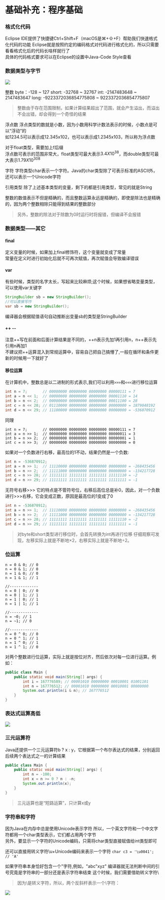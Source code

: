 # 基础补充：程序基础

### 格式化代码
Eclipse IDE提供了快捷键Ctrl+Shift+F（macOS是⌘+⇧+F）帮助我们快速格式化代码的功能 
Eclipse就是按照约定的编码格式对代码进行格式化的，所以只需要看看格式化后的代码长啥样就行了   
具体的代码格式要求可以在Eclipse的设置中Java-Code Style查看

### 数据类型与字节
![](https://i.loli.net/2021/10/22/fMje73xgJ2U4okq.png)  

整数
byte：-128 ~ 127
short: -32768 ~ 32767
int: -2147483648 ~ 2147483647
long: -9223372036854775808 ~ 9223372036854775807
> 整数由于存在范围限制，如果计算结果超出了范围，就会产生溢出，而溢出不会出错，却会得到一个奇怪的结果    

浮点数
浮点类型的数就是小数，因为小数用科学计数法表示的时候，小数点是可以“浮动”的  
如1234.5可以表示成12.345x102，也可以表示成1.2345x103，所以称为浮点数    

对于float类型，需要加上f后缀    
浮点数可表示的范围非常大，float类型可最大表示$3.4X10^38$，而double类型可最大表示$1.79X10^308$

字符
字符类型char表示一个字符。Java的char类型除了可表示标准的ASCII外，还可以表示一个Unicode字符  

引用类型
除了上述基本类型的变量，剩下的都是引用类型，常见的就是String    

整数的数值表示不但是精确的，而且整数运算永远是精确的，即使是除法也是精确的，因为两个整数相除只能得到结果的整数部分
> 另外，整数的除法对于除数为0时运行时将报错，但编译不会报错 

### 数据类型——其它  

#### final 
定义变量的时候，如果加上final修饰符，这个变量就变成了常量   
常量在定义时进行初始化后就不可再次赋值，再次赋值会导致编译错误  

#### var
有些时候，类型的名字太长，写起来比较麻烦;这个时候，如果想省略变量类型，可以使用var关键字    
```Java
StringBuilder sb = new StringBuilder();
//可以直接写作
var sb = new StringBuilder();
```
编译器会根据赋值语句自动推断出变量sb的类型是StringBuilder   

#### ++ --  
注意++写在前面和后面计算结果是不同的，++n表示先加1再引用n，n++表示先引用n再加1  
不建议把++运算混入到常规运算中，容易自己把自己搞懵了,一般在循环和条件更新的时候用一下就好了 

#### 移位运算
在计算机中，整数总是以二进制的形式表示,我们可以利用```>>>```和```<<<```进行移位运算 

```Java
int n = 7;       // 00000000 00000000 00000000 00000111 = 7
int a = n << 1;  // 00000000 00000000 00000000 00001110 = 14
int b = n << 2;  // 00000000 00000000 00000000 00011100 = 28
int c = n << 28; // 01110000 00000000 00000000 00000000 = 1879048192
int d = n << 29; // 11100000 00000000 00000000 00000000 = -536870912

```

同理
```
int n = 7;       // 00000000 00000000 00000000 00000111 = 7
int a = n >> 1;  // 00000000 00000000 00000000 00000011 = 3
int b = n >> 2;  // 00000000 00000000 00000000 00000001 = 1
int c = n >> 3;  // 00000000 00000000 00000000 00000000 = 0
``` 

如果对一个负数进行右移，最高位的1不动，结果仍然是一个负数:
```Java
int n = -536870912;
int a = n >> 1;  // 11110000 00000000 00000000 00000000 = -268435456
int b = n >> 2;  // 11111000 00000000 00000000 00000000 = -134217728
int c = n >> 28; // 11111111 11111111 11111111 11111110 = -2
int d = n >> 29; // 11111111 11111111 11111111 11111111 = -1
``` 

无符号右移>>> 
它的特点是不管符号位，右移后高位总是补0，因此，对一个负数进行>>>右移，它会变成正数，原因是最高位的1变成了0  
```Java
int n = -536870912;
int a = n >> 1;  // 11110000 00000000 00000000 00000000 = -268435456
int b = n >> 2;  // 11111000 00000000 00000000 00000000 = -134217728
int c = n >> 28; // 11111111 11111111 11111111 11111110 = -2
int d = n >> 29; // 11111111 11111111 11111111 11111111 = -1
```

> 对byte和short类型进行移位时，会首先转换为int再进行位移
> 仔细观察可发现，左移实际上就是不断地×2，右移实际上就是不断地÷2。

### 位运算
```
n = 0 & 0; // 0
n = 0 & 1; // 0
n = 1 & 0; // 0
n = 1 & 1; // 1

//-------------
n = 0 | 0; // 0
n = 0 | 1; // 1
n = 1 | 0; // 1
n = 1 | 1; // 1

//-------------
n = ~0; // 1
n = ~1; // 0

//-------------
n = 0 ^ 0; // 0
n = 0 ^ 1; // 1
n = 1 ^ 0; // 1
n = 1 ^ 1; // 0

```
对两个整数进行位运算，实际上就是按位对齐，然后依次对每一位进行运算。例如：
```Java
public class Main {
    public static void main(String[] args) {
        int i = 167776589; // 00001010 00000000 00010001 01001101
        int n = 167776512; // 00001010 00000000 00010001 00000000
        System.out.println(i & n); // 167776512
    }
}
```

### 表达式运算高低

![](https://i.loli.net/2021/10/22/lYm98u4diI2zSP7.png)

### 三元运算符  

Java还提供一个三元运算符b ? x : y，它根据第一个布尔表达式的结果，分别返回后续两个表达式之一的计算结果   

```Java
public class Main {
    public static void main(String[] args) {
        int n = -100;
        int x = n >= 0 ? n : -n;
        System.out.println(x);
    }
}
``` 

> 三元运算也是“短路运算”，只计算x或y    

### 字符串和字符
因为Java在内存中总是使用Unicode表示字符 
所以，一个英文字符和一个中文字符都用一个char类型表示，它们都占用两个字节    
另外，要显示一个字符的Unicode编码，只需将char类型直接赋值给int类型即可  

还可以直接用转义字符\u+Unicode编码来表示一个字符
```char c3 = '\u0041'; // 'A' ```   

如果字符串本身恰好包含一个"字符,例如，"abc"xyz" 
编译器就无法判断中间的引号究竟是字符串的一部分还是表示字符串结束   这个时候，我们需要借助转义字符\  

> 因为\是转义字符，所以，两个反斜杆表示一个\字符：

![](https://i.loli.net/2021/10/23/VQrK4TuhMp1jAJe.png)  


